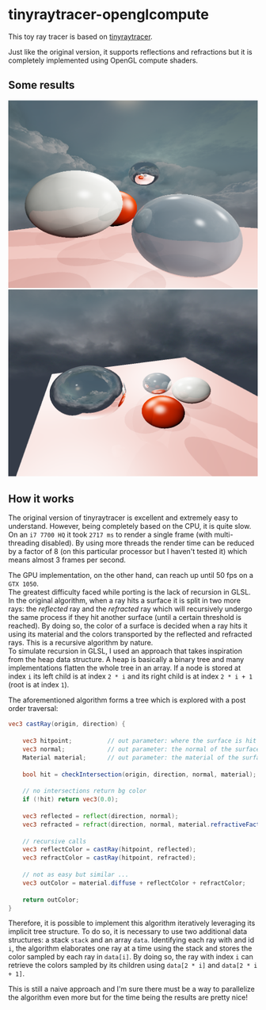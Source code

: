 # tinyraytracer-openglcompute

This toy ray tracer is based on [tinyraytracer](https://github.com/ssloy/tinyraytracer).

Just like the original version, it supports reflections and refractions but it is completely implemented using OpenGL compute shaders.

## Some results

<img src="readme/img1.png" width="800">

<img src="readme/img2.png" width="800">

## How it works

The original version of tinyraytracer is excellent and extremely easy to understand. However, being completely based on the CPU,
it is quite slow.<br> On an `i7 7700 HQ` it took `2717 ms` to render a single frame (with multi-threading disabled). By using more
threads the render time can be reduced by a factor of 8 (on this particular processor but I haven't tested it) which means almost 3 frames
per second.

The GPU implementation, on the other hand, can reach up until 50 fps on a `GTX 1050`. <br>
The greatest difficulty faced while porting is the lack of recursion in GLSL.<br>
In the original algorithm, when a ray hits a surface it is split in two more rays: the *reflected* ray and the *refracted* ray which will recursively
undergo the same process if they hit another surface (until a certain threshold is reached).
By doing so, the color of a surface is decided when a ray hits it using its material and the colors transported by the reflected and refracted rays. This
is a recursive algorithm by nature.<br>
To simulate recursion in GLSL, I used an approach that takes inspiration from the heap data structure. A heap is basically a binary tree and many implementations
flatten the whole tree in an array. If a node is stored at index `i` its left child is at index `2 * i` and its right child is at index `2 * i + 1` (root is at index `1`).

The aforementioned algorithm forms a tree which is explored with a post order traversal:

``` glsl
vec3 castRay(origin, direction) {

    vec3 hitpoint;          // out parameter: where the surface is hit
    vec3 normal;            // out parameter: the normal of the surface in hitpoint
    Material material;      // out parameter: the material of the surface

    bool hit = checkIntersection(origin, direction, normal, material);

    // no intersections return bg color
    if (!hit) return vec3(0.0);

    vec3 reflected = reflect(direction, normal);
    vec3 refracted = refract(direction, normal, material.refractiveFactor);

    // recursive calls
    vec3 reflectColor = castRay(hitpoint, reflected);
    vec3 refractColor = castRay(hitpoint, refracted);

    // not as easy but similar ...
    vec3 outColor = material.diffuse + reflectColor + refractColor; 

    return outColor;
}
```

Therefore, it is possible to implement this algorithm iteratively leveraging its implicit tree structure. To do so, it is necessary to
use two additional data structures: a stack `stack` and an array `data`. Identifying each ray with and id `i`, the algorithm elaborates
one ray at a time using the stack and stores the color sampled by each ray in `data[i]`. By doing so, the ray with index `i` can
retrieve the colors sampled by its children using `data[2 * i]` and `data[2 * i + 1]`.

This is still a naive approach and I'm sure there must be a way to parallelize the algorithm even more but for the time being the results
are pretty nice!
